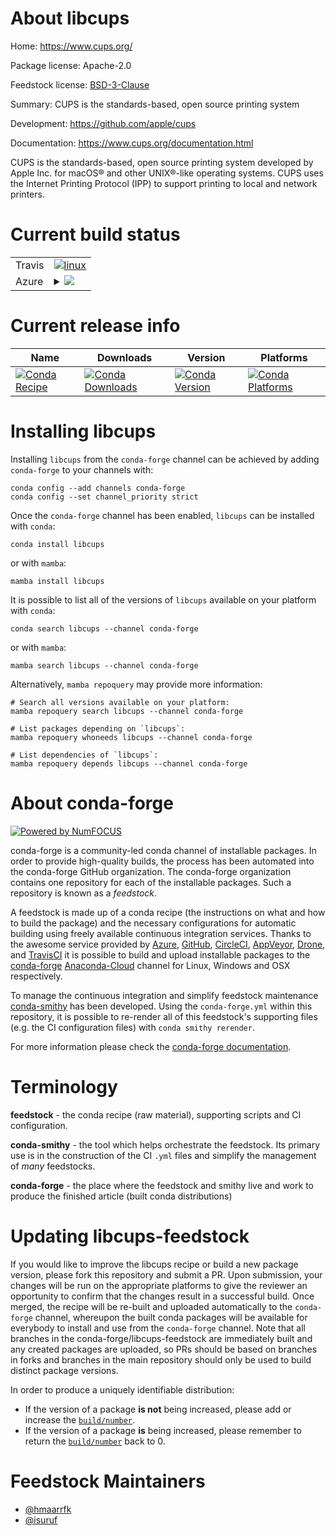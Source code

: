 About libcups
=============

Home: https://www.cups.org/

Package license: Apache-2.0

Feedstock license: [BSD-3-Clause](https://github.com/conda-forge/libcups-feedstock/blob/main/LICENSE.txt)

Summary: CUPS is the standards-based, open source printing system

Development: https://github.com/apple/cups

Documentation: https://www.cups.org/documentation.html

CUPS is the standards-based, open source printing system developed by
Apple Inc. for macOS® and other UNIX®-like operating systems. CUPS uses the Internet
Printing Protocol (IPP) to support printing to local and network printers.


Current build status
====================


<table><tr>
    <td>Travis</td>
    <td>
      <a href="https://app.travis-ci.com/conda-forge/libcups-feedstock">
        <img alt="linux" src="https://img.shields.io/travis/com/conda-forge/libcups-feedstock/main.svg?label=Linux">
      </a>
    </td>
  </tr>
    
  <tr>
    <td>Azure</td>
    <td>
      <details>
        <summary>
          <a href="https://dev.azure.com/conda-forge/feedstock-builds/_build/latest?definitionId=7430&branchName=main">
            <img src="https://dev.azure.com/conda-forge/feedstock-builds/_apis/build/status/libcups-feedstock?branchName=main">
          </a>
        </summary>
        <table>
          <thead><tr><th>Variant</th><th>Status</th></tr></thead>
          <tbody><tr>
              <td>linux_64</td>
              <td>
                <a href="https://dev.azure.com/conda-forge/feedstock-builds/_build/latest?definitionId=7430&branchName=main">
                  <img src="https://dev.azure.com/conda-forge/feedstock-builds/_apis/build/status/libcups-feedstock?branchName=main&jobName=linux&configuration=linux_64_" alt="variant">
                </a>
              </td>
            </tr><tr>
              <td>linux_aarch64</td>
              <td>
                <a href="https://dev.azure.com/conda-forge/feedstock-builds/_build/latest?definitionId=7430&branchName=main">
                  <img src="https://dev.azure.com/conda-forge/feedstock-builds/_apis/build/status/libcups-feedstock?branchName=main&jobName=linux&configuration=linux_aarch64_" alt="variant">
                </a>
              </td>
            </tr><tr>
              <td>linux_ppc64le</td>
              <td>
                <a href="https://dev.azure.com/conda-forge/feedstock-builds/_build/latest?definitionId=7430&branchName=main">
                  <img src="https://dev.azure.com/conda-forge/feedstock-builds/_apis/build/status/libcups-feedstock?branchName=main&jobName=linux&configuration=linux_ppc64le_" alt="variant">
                </a>
              </td>
            </tr>
          </tbody>
        </table>
      </details>
    </td>
  </tr>
</table>

Current release info
====================

| Name | Downloads | Version | Platforms |
| --- | --- | --- | --- |
| [![Conda Recipe](https://img.shields.io/badge/recipe-libcups-green.svg)](https://anaconda.org/conda-forge/libcups) | [![Conda Downloads](https://img.shields.io/conda/dn/conda-forge/libcups.svg)](https://anaconda.org/conda-forge/libcups) | [![Conda Version](https://img.shields.io/conda/vn/conda-forge/libcups.svg)](https://anaconda.org/conda-forge/libcups) | [![Conda Platforms](https://img.shields.io/conda/pn/conda-forge/libcups.svg)](https://anaconda.org/conda-forge/libcups) |

Installing libcups
==================

Installing `libcups` from the `conda-forge` channel can be achieved by adding `conda-forge` to your channels with:

```
conda config --add channels conda-forge
conda config --set channel_priority strict
```

Once the `conda-forge` channel has been enabled, `libcups` can be installed with `conda`:

```
conda install libcups
```

or with `mamba`:

```
mamba install libcups
```

It is possible to list all of the versions of `libcups` available on your platform with `conda`:

```
conda search libcups --channel conda-forge
```

or with `mamba`:

```
mamba search libcups --channel conda-forge
```

Alternatively, `mamba repoquery` may provide more information:

```
# Search all versions available on your platform:
mamba repoquery search libcups --channel conda-forge

# List packages depending on `libcups`:
mamba repoquery whoneeds libcups --channel conda-forge

# List dependencies of `libcups`:
mamba repoquery depends libcups --channel conda-forge
```


About conda-forge
=================

[![Powered by
NumFOCUS](https://img.shields.io/badge/powered%20by-NumFOCUS-orange.svg?style=flat&colorA=E1523D&colorB=007D8A)](https://numfocus.org)

conda-forge is a community-led conda channel of installable packages.
In order to provide high-quality builds, the process has been automated into the
conda-forge GitHub organization. The conda-forge organization contains one repository
for each of the installable packages. Such a repository is known as a *feedstock*.

A feedstock is made up of a conda recipe (the instructions on what and how to build
the package) and the necessary configurations for automatic building using freely
available continuous integration services. Thanks to the awesome service provided by
[Azure](https://azure.microsoft.com/en-us/services/devops/), [GitHub](https://github.com/),
[CircleCI](https://circleci.com/), [AppVeyor](https://www.appveyor.com/),
[Drone](https://cloud.drone.io/welcome), and [TravisCI](https://travis-ci.com/)
it is possible to build and upload installable packages to the
[conda-forge](https://anaconda.org/conda-forge) [Anaconda-Cloud](https://anaconda.org/)
channel for Linux, Windows and OSX respectively.

To manage the continuous integration and simplify feedstock maintenance
[conda-smithy](https://github.com/conda-forge/conda-smithy) has been developed.
Using the ``conda-forge.yml`` within this repository, it is possible to re-render all of
this feedstock's supporting files (e.g. the CI configuration files) with ``conda smithy rerender``.

For more information please check the [conda-forge documentation](https://conda-forge.org/docs/).

Terminology
===========

**feedstock** - the conda recipe (raw material), supporting scripts and CI configuration.

**conda-smithy** - the tool which helps orchestrate the feedstock.
                   Its primary use is in the construction of the CI ``.yml`` files
                   and simplify the management of *many* feedstocks.

**conda-forge** - the place where the feedstock and smithy live and work to
                  produce the finished article (built conda distributions)


Updating libcups-feedstock
==========================

If you would like to improve the libcups recipe or build a new
package version, please fork this repository and submit a PR. Upon submission,
your changes will be run on the appropriate platforms to give the reviewer an
opportunity to confirm that the changes result in a successful build. Once
merged, the recipe will be re-built and uploaded automatically to the
`conda-forge` channel, whereupon the built conda packages will be available for
everybody to install and use from the `conda-forge` channel.
Note that all branches in the conda-forge/libcups-feedstock are
immediately built and any created packages are uploaded, so PRs should be based
on branches in forks and branches in the main repository should only be used to
build distinct package versions.

In order to produce a uniquely identifiable distribution:
 * If the version of a package **is not** being increased, please add or increase
   the [``build/number``](https://docs.conda.io/projects/conda-build/en/latest/resources/define-metadata.html#build-number-and-string).
 * If the version of a package **is** being increased, please remember to return
   the [``build/number``](https://docs.conda.io/projects/conda-build/en/latest/resources/define-metadata.html#build-number-and-string)
   back to 0.

Feedstock Maintainers
=====================

* [@hmaarrfk](https://github.com/hmaarrfk/)
* [@isuruf](https://github.com/isuruf/)

